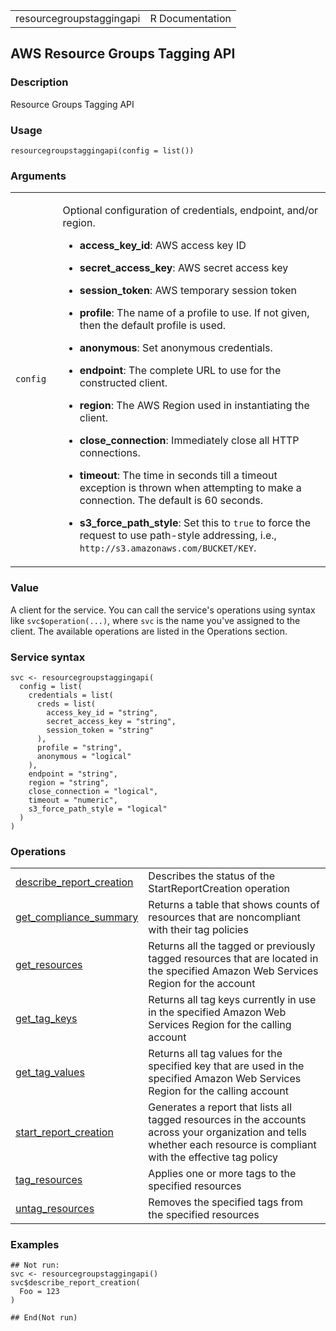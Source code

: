 <table style="width: 100%;">
<tbody>
<tr class="odd">
<td>resourcegroupstaggingapi</td>
<td style="text-align: right;">R Documentation</td>
</tr>
</tbody>
</table>

## AWS Resource Groups Tagging API

### Description

Resource Groups Tagging API

### Usage

    resourcegroupstaggingapi(config = list())

### Arguments

<table>
<colgroup>
<col style="width: 15%" />
<col style="width: 85%" />
</colgroup>
<tbody>
<tr class="odd">
<td><code id="resourcegroupstaggingapi_:_config">config</code></td>
<td><p>Optional configuration of credentials, endpoint, and/or
region.</p>
<ul>
<li><p><strong>access_key_id</strong>: AWS access key ID</p></li>
<li><p><strong>secret_access_key</strong>: AWS secret access
key</p></li>
<li><p><strong>session_token</strong>: AWS temporary session
token</p></li>
<li><p><strong>profile</strong>: The name of a profile to use. If not
given, then the default profile is used.</p></li>
<li><p><strong>anonymous</strong>: Set anonymous credentials.</p></li>
<li><p><strong>endpoint</strong>: The complete URL to use for the
constructed client.</p></li>
<li><p><strong>region</strong>: The AWS Region used in instantiating the
client.</p></li>
<li><p><strong>close_connection</strong>: Immediately close all HTTP
connections.</p></li>
<li><p><strong>timeout</strong>: The time in seconds till a timeout
exception is thrown when attempting to make a connection. The default is
60 seconds.</p></li>
<li><p><strong>s3_force_path_style</strong>: Set this to
<code>true</code> to force the request to use path-style addressing,
i.e., <code
style="white-space: pre;">⁠http://s3.amazonaws.com/BUCKET/KEY⁠</code>.</p></li>
</ul></td>
</tr>
</tbody>
</table>

### Value

A client for the service. You can call the service's operations using
syntax like `svc$operation(...)`, where `svc` is the name you've
assigned to the client. The available operations are listed in the
Operations section.

### Service syntax

    svc <- resourcegroupstaggingapi(
      config = list(
        credentials = list(
          creds = list(
            access_key_id = "string",
            secret_access_key = "string",
            session_token = "string"
          ),
          profile = "string",
          anonymous = "logical"
        ),
        endpoint = "string",
        region = "string",
        close_connection = "logical",
        timeout = "numeric",
        s3_force_path_style = "logical"
      )
    )

### Operations

<table>
<tbody>
<tr class="odd">
<td style="text-align: left;"><a href="../resourcegroupstaggingapi_describe_report_creation/"> describe_report_creation </a></td>
<td style="text-align: left;">Describes the status of the
StartReportCreation operation</td>
</tr>
<tr class="even">
<td style="text-align: left;"><a href="../resourcegroupstaggingapi_get_compliance_summary/"> get_compliance_summary </a></td>
<td style="text-align: left;">Returns a table that shows counts of
resources that are noncompliant with their tag policies</td>
</tr>
<tr class="odd">
<td style="text-align: left;"><a href="../resourcegroupstaggingapi_get_resources/"> get_resources </a></td>
<td style="text-align: left;">Returns all the tagged or previously
tagged resources that are located in the specified Amazon Web Services
Region for the account</td>
</tr>
<tr class="even">
<td style="text-align: left;"><a href="../resourcegroupstaggingapi_get_tag_keys/"> get_tag_keys </a></td>
<td style="text-align: left;">Returns all tag keys currently in use in
the specified Amazon Web Services Region for the calling account</td>
</tr>
<tr class="odd">
<td style="text-align: left;"><a href="../resourcegroupstaggingapi_get_tag_values/"> get_tag_values </a></td>
<td style="text-align: left;">Returns all tag values for the specified
key that are used in the specified Amazon Web Services Region for the
calling account</td>
</tr>
<tr class="even">
<td style="text-align: left;"><a href="../resourcegroupstaggingapi_start_report_creation/"> start_report_creation </a></td>
<td style="text-align: left;">Generates a report that lists all tagged
resources in the accounts across your organization and tells whether
each resource is compliant with the effective tag policy</td>
</tr>
<tr class="odd">
<td style="text-align: left;"><a href="../resourcegroupstaggingapi_tag_resources/"> tag_resources </a></td>
<td style="text-align: left;">Applies one or more tags to the specified
resources</td>
</tr>
<tr class="even">
<td style="text-align: left;"><a href="../resourcegroupstaggingapi_untag_resources/"> untag_resources </a></td>
<td style="text-align: left;">Removes the specified tags from the
specified resources</td>
</tr>
</tbody>
</table>

### Examples

    ## Not run: 
    svc <- resourcegroupstaggingapi()
    svc$describe_report_creation(
      Foo = 123
    )

    ## End(Not run)
